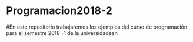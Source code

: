 # Programacion2018-2
#En este repositorio trabajaremos los ejemplos del curso de programación para el semestre 2018 -1 de la universidadean
